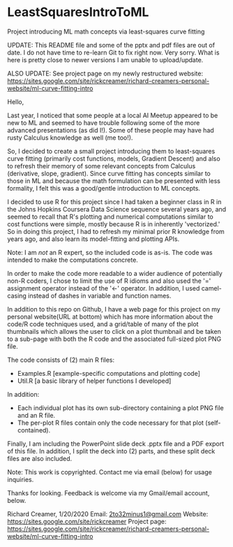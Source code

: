# LeastSquaresIntroToML
Project introducing ML math concepts via least-squares curve fitting

UPDATE: This README file and some of the pptx and pdf files are out of date.  I do not have time to re-learn Git to fix right now.  Very sorry.  What is here is pretty close to newer versions I am unable to upload/update.

ALSO UPDATE: See project page on my newly restructured website: https://sites.google.com/site/rickcreamer/richard-creamers-personal-website/ml-curve-fitting-intro

Hello,

Last year, I noticed that some people at a local AI Meetup appeared to be new to ML and seemed to have trouble following some of the more advanced presentations (as did I!).  Some of these people may have had rusty Calculus knowledge as well (me too!).

So, I decided to create a small project introducing them to least-squares curve fitting (primarily cost functions, models, Gradient Descent) and also to refresh their memory of some relevant concepts from Calculus (derivative, slope, gradient).  Since curve fitting has concepts similar to those in ML and because the math formulation can be presented with less formality, I felt this was a good/gentle introduction to ML concepts.

I decided to use R for this project since I had taken a beginner class in R in the Johns Hopkins Coursera Data Science sequence several years ago, and seemed to recall that R's plotting and numerical computations similar to cost functions were simple, mostly because R is in inherently 'vectorized.'  So in doing this project, I had to refresh my minimal prior R knowledge from years ago, and also learn its model-fitting and plotting APIs.

Note: I am *not* an R expert, so the included code is as-is.  The code was intended to make the computations concrete.

In order to make the code more readable to a wider audience of potentially non-R coders, I chose to limit the use of R idioms and also used the '=' assignment operator instead of the '<-' operator.  In addition, I used camel-casing instead of dashes in variable and function names.

In addition to this repo on Github, I have a web page for this project on my personal website(URL at bottom) which has more information about the code/R code techniques used, and a grid/table of many of the plot thumbnails which allows the user to click on a plot thumbnail and be taken to a sub-page with both the R code and the associated full-sized plot PNG file.

The code consists of (2) main R files:
  - Examples.R [example-specific computations and plotting code]
  - Util.R     [a basic library of helper functions I developed]

In addition:
  - Each individual plot has its own sub-directory containing a plot PNG file and an R file.
  - The per-plot R files contain only the code necessary for that plot (self-contained).

Finally, I am including the PowerPoint slide deck .pptx file and a PDF export of this file.  In addition, I split the deck into (2) parts, and these split deck files are also included.

Note: This work is copyrighted.  Contact me via email (below) for usage inquiries.

Thanks for looking.  Feedback is welcome via my Gmail/email account, below.

Richard Creamer, 1/20/2020
Email: 2to32minus1@gmail.com
Website: https://sites.google.com/site/rickcreamer
Project page: https://sites.google.com/site/rickcreamer/richard-creamers-personal-website/ml-curve-fitting-intro
